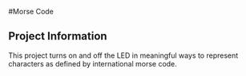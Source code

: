 #Morse Code

## Project Information
This project turns on and off the LED in meaningful ways to represent characters as defined by international morse code. 

